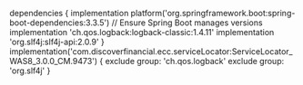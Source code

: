 dependencies {
    implementation platform('org.springframework.boot:spring-boot-dependencies:3.3.5') // Ensure Spring Boot manages versions
    implementation 'ch.qos.logback:logback-classic:1.4.11'
    implementation 'org.slf4j:slf4j-api:2.0.9'
}
implementation('com.discoverfinancial.ecc.serviceLocator:ServiceLocator_WAS8_3.0.0_CM.9473') {
    exclude group: 'ch.qos.logback'
    exclude group: 'org.slf4j'
}
